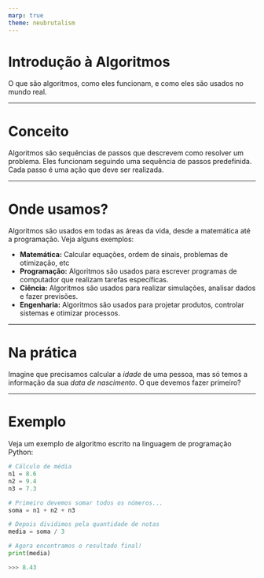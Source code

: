 ```yaml
---
marp: true
theme: neubrutalism
---
```


<!-- _class: dark cover-->

# Introdução à Algoritmos

O que são algoritmos, como eles funcionam, e como eles são usados no mundo real.

---

<!-- _class: center -->

# Conceito

Algoritmos são sequências de passos que descrevem como resolver um problema. Eles funcionam seguindo uma sequência de passos predefinida. Cada passo é uma ação que deve ser realizada.

---

<!-- _class: dark -->

# Onde usamos?

Algoritmos são usados em todas as áreas da vida, desde a matemática até a programação. Veja alguns exemplos:

- **Matemática:** Calcular equações, ordem de sinais, problemas de otimização, etc
- **Programação:** Algoritmos são usados para escrever programas de computador que realizam tarefas específicas.
- **Ciência:** Algoritmos são usados para realizar simulações, analisar dados e fazer previsões.
- **Engenharia:** Algoritmos são usados para projetar produtos, controlar sistemas e otimizar processos.

---

<!-- _class: center -->

# Na prática

Imagine que precisamos calcular a _idade_ de uma pessoa, mas só temos a informação da sua _data de nascimento_. O que devemos fazer primeiro?

---

# Exemplo

Veja um exemplo de algoritmo escrito na linguagem de programação Python:

```python
# Cálculo de média
n1 = 8.6
n2 = 9.4
n3 = 7.3

# Primeiro devemos somar todos os números...
soma = n1 + n2 + n3

# Depois dividimos pela quantidade de notas
media = soma / 3

# Agora encontramos o resultado final!
print(media)

>>> 8.43
```